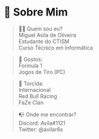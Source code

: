 # 💫 Sobre Mim <br />

> 🕵🏻️ Quem sou eu? <br />
Miguel Avila de Oliveira <br />
Estudante do CTISM <br />
Curso Técnico em Informática <br />
>

> 👾 Gostos: <br />
Formula 1 <br />
Jogos de Tiro (PC) <br />
>

> 🥳 Torcida: <br />
Internacional <br />
Red Bull Racing <br />
FaZe Clan<br />
>

> 📭 Onde me encontrar? <br />
Discord: Avila#1121 <br />
Twitter: @avilar6s <br />
>
